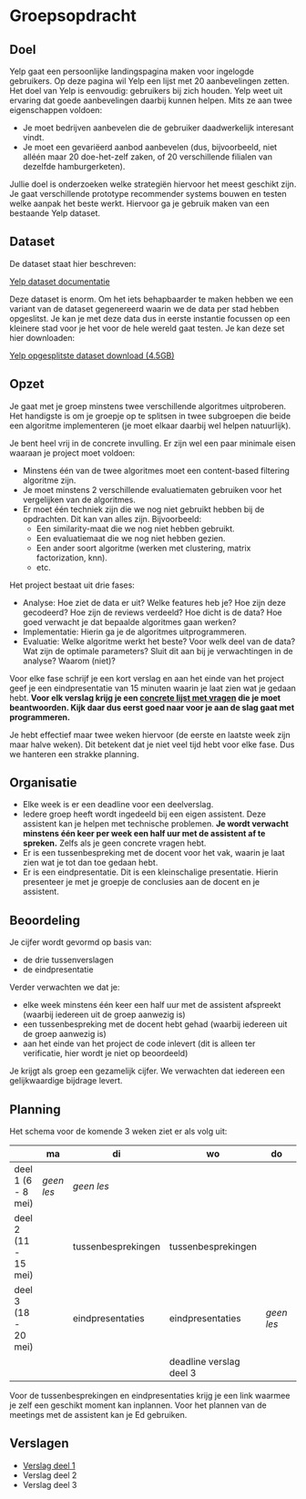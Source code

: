# Groepsopdracht

## Doel

Yelp gaat een persoonlijke landingspagina maken voor ingelogde gebruikers. Op deze pagina wil Yelp een lijst met 20 aanbevelingen zetten. Het doel van Yelp is eenvoudig: gebruikers bij zich houden. Yelp weet uit ervaring dat goede aanbevelingen daarbij kunnen helpen. Mits ze aan twee eigenschappen voldoen:

- Je moet bedrijven aanbevelen die de gebruiker daadwerkelijk interesant vindt.
- Je moet een gevariëerd aanbod aanbevelen (dus, bijvoorbeeld, niet alléén maar 20 doe-het-zelf zaken, of 20 verschillende filialen van dezelfde hamburgerketen).

Jullie doel is onderzoeken welke strategiën hiervoor het meest geschikt zijn. Je gaat verschillende prototype recommender systems bouwen en testen welke aanpak het beste werkt. Hiervoor ga je gebruik maken van een bestaande Yelp dataset.

## Dataset

De dataset staat hier beschreven:

[Yelp dataset documentatie](https://www.yelp.com/dataset/documentation/main)

Deze dataset is enorm. Om het iets behapbaarder te maken hebben we een variant van de dataset gegenereerd waarin we de data per stad hebben opgeslitst. Je kan je met deze data dus in eerste instantie focussen op een kleinere stad voor je het voor de hele wereld gaat testen. Je kan deze set hier downloaden:

[Yelp opgesplitste dataset download (4.5GB)](https://surfdrive.surf.nl/files/index.php/s/d9QtNlGNbYuUnpT/download)

## Opzet

Je gaat met je groep minstens twee verschillende algoritmes uitproberen. Het handigste is om je groepje op te splitsen in twee subgroepen die beide een algoritme implementeren (je moet elkaar daarbij wel helpen natuurlijk).

Je bent heel vrij in de concrete invulling. Er zijn wel een paar minimale eisen waaraan je project moet voldoen:

- Minstens één van de twee algoritmes moet een content-based filtering algoritme zijn.
- Je moet minstens 2 verschillende evaluatiematen gebruiken voor het vergelijken van de algoritmes.
- Er moet één techniek zijn die we nog niet gebruikt hebben bij de opdrachten. Dit kan van alles zijn. Bijvoorbeeld:
    - Een similarity-maat die we nog niet hebben gebruikt.
    - Een evaluatiemaat die we nog niet hebben gezien.
    - Een ander soort algoritme (werken met clustering, matrix factorization, knn).
    - etc.

Het project bestaat uit drie fases:

- Analyse: Hoe ziet de data er uit? Welke features heb je? Hoe zijn deze gecodeerd? Hoe zijn de reviews verdeeld? Hoe dicht is de data? Hoe goed verwacht je dat bepaalde algoritmes gaan werken?
- Implementatie: Hierin ga je de algoritmes uitprogrammeren.
- Evaluatie: Welke algoritme werkt het beste? Voor welk deel van de data? Wat zijn de optimale parameters? Sluit dit aan bij je verwachtingen in de analyse? Waarom (niet)?

Voor elke fase schrijf je een kort verslag en aan het einde van het project geef je een eindpresentatie van 15 minuten waarin je laat zien wat je gedaan hebt. **Voor elk verslag krijg je een [concrete lijst met vragen](#verslagen) die je moet beantwoorden. Kijk daar dus eerst goed naar voor je aan de slag gaat met programmeren.**

Je hebt effectief maar twee weken hiervoor (de eerste en laatste week zijn maar halve weken). Dit betekent dat je niet veel tijd hebt voor elke fase. Dus we hanteren een strakke planning.

## Organisatie

- Elke week is er een deadline voor een deelverslag.
- Iedere groep heeft wordt ingedeeld bij een eigen assistent. Deze assistent kan je helpen met technische problemen. **Je wordt verwacht minstens één keer per week een half uur met de assistent af te spreken.** Zelfs als je geen concrete vragen hebt.
- Er is een tussenbespreking met de docent voor het vak, waarin je laat zien wat je tot dan toe gedaan hebt.
- Er is een eindpresentatie. Dit is een kleinschalige presentatie. Hierin presenteer je met je groepje de conclusies aan de docent en je assistent.

## Beoordeling

Je cijfer wordt gevormd op basis van:

- de drie tussenverslagen
- de eindpresentatie

Verder verwachten we dat je:

- elke week minstens één keer een half uur met de assistent afspreekt (waarbij iedereen uit de groep aanwezig is)
- een tussenbespreking met de docent hebt gehad (waarbij iedereen uit de groep aanwezig is)
- aan het einde van het project de code inlevert (dit is alleen ter verificatie, hier wordt je niet op beoordeeld)

Je krijgt als groep een gezamelijk cijfer. We verwachten dat iedereen een gelijkwaardige bijdrage levert.

## Planning

Het schema voor de komende 3 weken ziet er als volg uit:

|                      | ma         | di                  | wo                      | do          | vr                      |
| -------------------- | ---------- | ------------------- | ----------------------- | ----------- | ----------------------- |
| deel 1 (6 - 8 mei)   | *geen les* | *geen les*          |                         |             | deadline verslag deel 1 |
| deel 2 (11 - 15 mei) |            | tussenbesprekingen  | tussenbesprekingen      |             | deadline verslag deel 2 |
| deel 3 (18 - 20 mei) |            | eindpresentaties    | eindpresentaties        | *geen les*  | *geen les*              |
|                      |            |                     | deadline verslag deel 3 |             |                         |

Voor de tussenbesprekingen en eindpresentaties krijg je een link waarmee je zelf een geschikt moment kan inplannen. Voor het plannen van de meetings met de assistent kan je Ed gebruiken.

## Verslagen

- [Verslag deel 1](/groepsproject/verslag-1)
- Verslag deel 2
- Verslag deel 3
